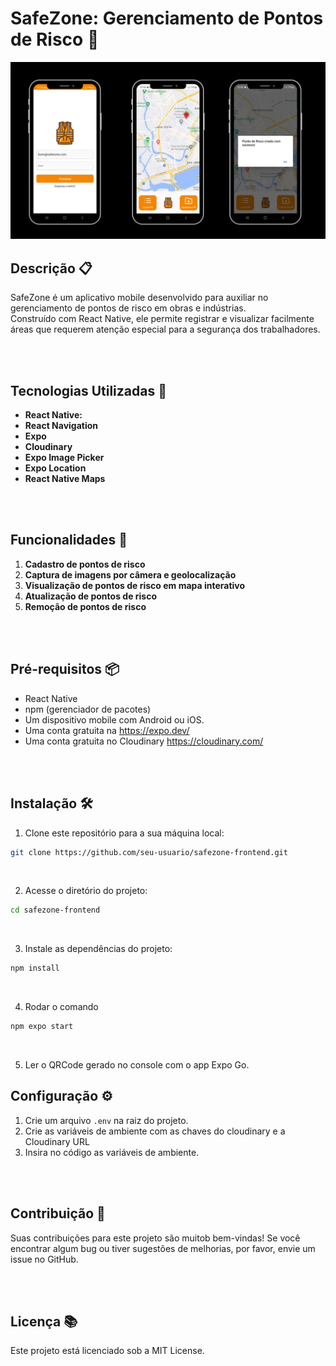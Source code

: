 # SafeZone: Gerenciamento de Pontos de Risco 📱

![Demonstração do Aplicativo](./src/assets/SafeZone_github.png)
<br>

## Descrição 📋

SafeZone é um aplicativo mobile desenvolvido para auxiliar no gerenciamento de pontos de risco em obras e indústrias. <br>
Construído com React Native, ele permite registrar e visualizar facilmente áreas que requerem atenção especial para a segurança dos trabalhadores.

<br>
<br>

## Tecnologias Utilizadas 💎

- **React Native:** <br>
- **React Navigation** <br>
- **Expo** <br>
- **Cloudinary** <br>
- **Expo Image Picker** <br>
- **Expo Location** <br>
- **React Native Maps** <br>

<br>
<br>

## Funcionalidades 🔧

1. **Cadastro de pontos de risco**
2. **Captura de imagens por câmera e geolocalização**
3. **Visualização de pontos de risco em mapa interativo**
4. **Atualização de pontos de risco**
5. **Remoção de pontos de risco**

<br>
<br>

## Pré-requisitos 📦

- React Native <br>
- npm (gerenciador de pacotes) <br>
- Um dispositivo mobile com Android ou iOS. <br>
- Uma conta gratuita na https://expo.dev/ <br>
- Uma conta gratuita no Cloudinary https://cloudinary.com/ <br>

<br>
<br>

## Instalação 🛠️

1. Clone este repositório para a sua máquina local:

```bash
git clone https://github.com/seu-usuario/safezone-frontend.git
```

<br>

2. Acesse o diretório do projeto:

```bash
cd safezone-frontend
```

<br>

3. Instale as dependências do projeto:

```bash
npm install
```

<br>

4. Rodar o comando

```bash
npm expo start
```

<br>

5. Ler o QRCode gerado no console com o app Expo Go.

## Configuração ⚙️

1. Crie um arquivo `.env` na raiz do projeto. <br>
2. Crie as variáveis de ambiente com as chaves do cloudinary e a Cloudinary URL <br>
3. Insira no código as variáveis de ambiente. <br>

<br>
<br>

## Contribuição 🤝

Suas contribuições para este projeto são muitob bem-vindas! Se você encontrar algum bug ou tiver sugestões de melhorias, por favor, envie um issue no GitHub.

<br>
<br>

## Licença 📚

Este projeto está licenciado sob a MIT License.
